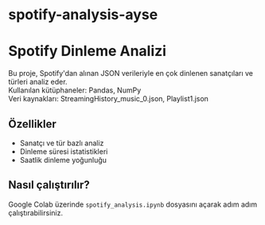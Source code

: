 # spotify-analysis-ayse
# Spotify Dinleme Analizi 

Bu proje, Spotify'dan alınan JSON verileriyle en çok dinlenen sanatçıları ve türleri analiz eder.  
Kullanılan kütüphaneler: Pandas, NumPy  
Veri kaynakları: StreamingHistory_music_0.json, Playlist1.json

## Özellikler
- Sanatçı ve tür bazlı analiz
- Dinleme süresi istatistikleri
- Saatlik dinleme yoğunluğu

## Nasıl çalıştırılır?
Google Colab üzerinde `spotify_analysis.ipynb` dosyasını açarak adım adım çalıştırabilirsiniz.

